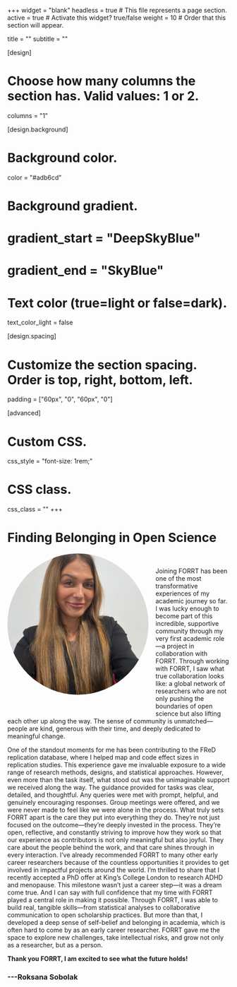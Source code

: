 +++
widget = "blank"
headless = true  # This file represents a page section.
active = true  # Activate this widget? true/false
weight = 10  # Order that this section will appear.

title = ""
subtitle = ""

[design]
  # Choose how many columns the section has. Valid values: 1 or 2.
  columns = "1"

[design.background]

  # Background color.
  color = "#adb6cd"
  
  # Background gradient.
  # gradient_start = "DeepSkyBlue"
  # gradient_end = "SkyBlue"
  
  # Text color (true=light or false=dark).
  text_color_light = false

[design.spacing]
  # Customize the section spacing. Order is top, right, bottom, left.
  padding = ["60px", "0", "60px", "0"]

[advanced]
 # Custom CSS. 
 css_style = "font-size: 1rem;"
 
 # CSS class.
 css_class = ""
+++

# Finding Belonging in Open Science

<div style="float: left; margin: 0 1rem 1rem 0; text-align: center;">
  <div style="width: 320px; height: 320px; border-radius: 50%; overflow: hidden;">
    <img
      src="testimonials/Roksana.webp"
      alt="Portrait"
      style="width: 100%; height: 100%; object-fit: cover;"
    >
  </div>
  <div style="margin-top: 0.5rem;">
    <a href="mailto:roksanasobolak@hotmail.com" title="Email" style="margin-right: 0.5rem;">
      <i class="fas fa-envelope fa-2x" aria-hidden="true"></i>
    </a>
    <a href="https://orcid.org/0009-0001-9534-6439" title="ORCiD">
      <i class="ai ai-orcid fa-2x" aria-hidden="true"></i>
    </a>
  </div>
</div>

<br>

Joining FORRT has been one of the most transformative experiences of my academic journey so far. I was lucky enough to become part of this incredible, supportive community through my very first academic role—a project in collaboration with FORRT. Through working with FORRT, I saw what true collaboration looks like: a global network of researchers who are not only pushing the boundaries of open science but also lifting each other up along the way. The sense of community is unmatched—people are kind, generous with their time, and deeply dedicated to meaningful change.

One of the standout moments for me has been contributing to the FReD replication database, where I helped map and code effect sizes in replication studies. This experience gave me invaluable exposure to a wide range of research methods, designs, and statistical approaches. However, even more than the task itself, what stood out was the unimaginable support we received along the way. The guidance provided for tasks was clear, detailed, and thoughtful. Any queries were met with prompt, helpful, and genuinely encouraging responses. Group meetings were offered, and we were never made to feel like we were alone in the process. What truly sets FORRT apart is the care they put into everything they do. They’re not just focused on the outcome—they’re deeply invested in the process. They’re open, reflective, and constantly striving to improve how they work so that our experience as contributors is not only meaningful but also joyful. They care about the people behind the work, and that care shines through in every interaction.
I’ve already recommended FORRT to many other early career researchers because of the countless opportunities it provides to get involved in impactful projects around the world. I’m thrilled to share that I recently accepted a PhD offer at King’s College London to research ADHD and menopause. This milestone wasn’t just a career step—it was a dream come true. And I can say with full confidence that my time with FORRT played a central role in making it possible. Through FORRT, I was able to build real, tangible skills—from statistical analyses to collaborative communication to open scholarship practices. But more than that, I developed a deep sense of self-belief and belonging in academia, which is often hard to come by as an early career researcher. FORRT gave me the space to explore new challenges, take intellectual risks, and grow not only as a researcher, but as a person.

**Thank you FORRT, I am excited to see what the future holds!**

### **---Roksana Sobolak**
